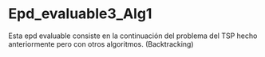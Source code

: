 # Epd_evaluable3_Alg1
Esta epd evaluable consiste en la continuación del problema del TSP hecho anteriormente pero con otros algoritmos.  (Backtracking)
